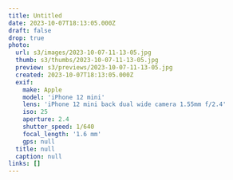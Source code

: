 ```yaml
---
title: Untitled
date: 2023-10-07T18:13:05.000Z
draft: false
drop: true
photo:
  url: s3/images/2023-10-07-11-13-05.jpg
  thumb: s3/thumbs/2023-10-07-11-13-05.jpg
  preview: s3/previews/2023-10-07-11-13-05.jpg
  created: 2023-10-07T18:13:05.000Z
  exif:
    make: Apple
    model: 'iPhone 12 mini'
    lens: 'iPhone 12 mini back dual wide camera 1.55mm f/2.4'
    iso: 25
    aperture: 2.4
    shutter_speed: 1/640
    focal_length: '1.6 mm'
    gps: null
  title: null
  caption: null
links: []
---
```

